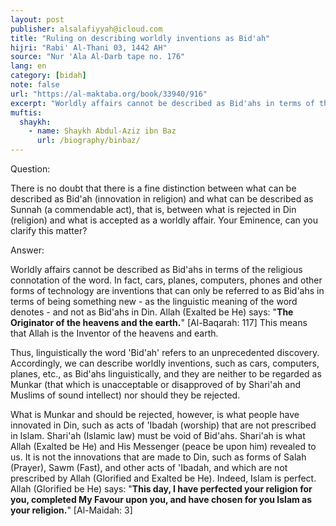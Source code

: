 ```yaml
---
layout: post
publisher: alsalafiyyah@icloud.com
title: "Ruling on describing worldly inventions as Bid'ah"
hijri: "Rabi' Al-Thani 03, 1442 AH"
source: "Nur 'Ala Al-Darb tape no. 176"
lang: en
category: [bidah]
note: false
url: "https://al-maktaba.org/book/33940/916"
excerpt: "Worldly affairs cannot be described as Bid'ahs in terms of the religious connotation of the word. What is Munkar and should be rejected, however, is what people have innovated in Din, such as acts of 'Ibadah (worship) that are not prescribed in Islam."
muftis:
  shaykh: 
    - name: Shaykh Abdul-Aziz ibn Baz
      url: /biography/binbaz/
---
```


Question:

There is no doubt that there is a fine distinction between what can be described as Bid'ah (innovation in religion) and what can be described as Sunnah (a commendable act), that is, between what is rejected in Din (religion) and what is accepted as a worldly affair. Your Eminence, can you clarify this matter?

Answer: 

Worldly affairs cannot be described as Bid'ahs in terms of the religious connotation of the word. In fact, cars, planes, computers, phones and other forms of technology are inventions that can only be referred to as Bid'ahs in terms of being something new - as the linguistic meaning of the word denotes - and not as Bid'ahs in Din. Allah (Exalted be He) says: "**The Originator of the heavens and the earth.**" [Al-Baqarah: 117] This means that Allah is the Inventor of the heavens and earth. 

Thus, linguistically the word 'Bid'ah' refers to an unprecedented discovery. Accordingly, we can describe worldly inventions, such as cars, computers, planes, etc., as Bid'ahs linguistically, and they are neither to be regarded as Munkar (that which is unacceptable or disapproved of by Shari'ah and Muslims of sound intellect) nor should they be rejected.

What is Munkar and should be rejected, however, is what people have innovated in Din, such as acts of 'Ibadah (worship) that are not prescribed in Islam. Shari'ah (Islamic law) must be void of Bid'ahs. Shari'ah is what Allah (Exalted be He) and His Messenger (peace be upon him) revealed to us. It is not the innovations that are made to Din, such as forms of Salah (Prayer), Sawm (Fast), and other acts of 'Ibadah, and which are not prescribed by Allah (Glorified and Exalted be He). Indeed, Islam is perfect. Allah (Glorified be He) says: "**This day, I have perfected your religion for you, completed My Favour upon you, and have chosen for you Islam as your religion.**" [Al-Maidah: 3]
